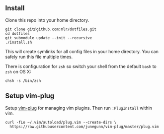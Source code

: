 Install
-------

Clone this repo into your home directory.

    git clone git@github.com:mlr/dotfiles.git
    cd dotfiles
    git submodule update --init --recursive
    ./install.sh

This will create symlinks for all config files in your home directory. You can
safely run this file multiple times.

There is configuration for `zsh` so switch your shell from the default `bash` to `zsh` on OS X:

    chsh -s /bin/zsh

Setup vim-plug
------------

Setup [vim-plug](https://github.com/junegunn/vim-plug) for managing vim plugins. Then run `:PlugInstall` within vim.

```
curl -fLo ~/.vim/autoload/plug.vim --create-dirs \
  https://raw.githubusercontent.com/junegunn/vim-plug/master/plug.vim
```
